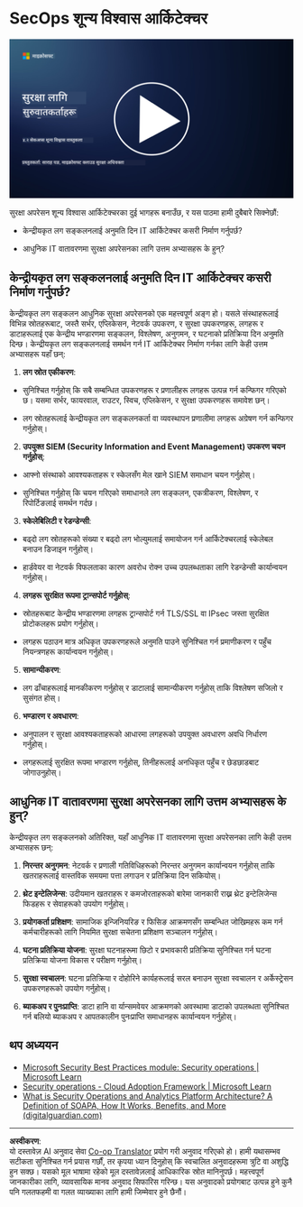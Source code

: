 <!--
CO_OP_TRANSLATOR_METADATA:
{
  "original_hash": "45bbdc114e70936816b0b3e7c40189cf",
  "translation_date": "2025-09-04T00:43:56+00:00",
  "source_file": "4.2 SecOps zero trust architecture.md",
  "language_code": "ne"
}
-->
# SecOps शून्य विश्वास आर्किटेक्चर

[![Watch the video](../../translated_images/4-2_placeholder.20e2345a0848364aaf73ddda28f676a3d9980843c51a0050774b268037db079d.ne.png)](https://learn-video.azurefd.net/vod/player?id=8a2c36d9-8117-4576-ad5b-787667d13603)

सुरक्षा अपरेसन शून्य विश्वास आर्किटेक्चरका दुई भागहरू बनाउँछ, र यस पाठमा हामी दुबैबारे सिक्नेछौं:

- केन्द्रीयकृत लग सङ्कलनलाई अनुमति दिन IT आर्किटेक्चर कसरी निर्माण गर्नुपर्छ?

- आधुनिक IT वातावरणमा सुरक्षा अपरेसनका लागि उत्तम अभ्यासहरू के हुन्?

## केन्द्रीयकृत लग सङ्कलनलाई अनुमति दिन IT आर्किटेक्चर कसरी निर्माण गर्नुपर्छ?

केन्द्रीयकृत लग सङ्कलन आधुनिक सुरक्षा अपरेसनको एक महत्त्वपूर्ण अङ्ग हो। यसले संस्थाहरूलाई विभिन्न स्रोतहरूबाट, जस्तै सर्भर, एप्लिकेसन, नेटवर्क उपकरण, र सुरक्षा उपकरणहरू, लगहरू र डाटाहरूलाई एक केन्द्रीय भण्डारणमा सङ्कलन, विश्लेषण, अनुगमन, र घटनाको प्रतिक्रिया दिन अनुमति दिन्छ। केन्द्रीयकृत लग सङ्कलनलाई समर्थन गर्न IT आर्किटेक्चर निर्माण गर्नका लागि केही उत्तम अभ्यासहरू यहाँ छन्:

1. **लग स्रोत एकीकरण**:

- सुनिश्चित गर्नुहोस् कि सबै सम्बन्धित उपकरणहरू र प्रणालीहरू लगहरू उत्पन्न गर्न कन्फिगर गरिएको छ। यसमा सर्भर, फायरवाल, राउटर, स्विच, एप्लिकेसन, र सुरक्षा उपकरणहरू समावेश छन्।

- लग स्रोतहरूलाई केन्द्रीयकृत लग सङ्कलनकर्ता वा व्यवस्थापन प्रणालीमा लगहरू अग्रेषण गर्न कन्फिगर गर्नुहोस्।

2. **उपयुक्त SIEM (Security Information and Event Management) उपकरण चयन गर्नुहोस्**:

- आफ्नो संस्थाको आवश्यकताहरू र स्केलसँग मेल खाने SIEM समाधान चयन गर्नुहोस्।

- सुनिश्चित गर्नुहोस् कि चयन गरिएको समाधानले लग सङ्कलन, एकत्रीकरण, विश्लेषण, र रिपोर्टिङलाई समर्थन गर्दछ।

3. **स्केलेबिलिटी र रेडन्डेन्सी**:

- बढ्दो लग स्रोतहरूको संख्या र बढ्दो लग भोल्युमलाई समायोजन गर्न आर्किटेक्चरलाई स्केलेबल बनाउन डिजाइन गर्नुहोस्।

- हार्डवेयर वा नेटवर्क विफलताका कारण अवरोध रोक्न उच्च उपलब्धताका लागि रेडन्डेन्सी कार्यान्वयन गर्नुहोस्।

4. **लगहरू सुरक्षित रूपमा ट्रान्सपोर्ट गर्नुहोस्**:

- स्रोतहरूबाट केन्द्रीय भण्डारणमा लगहरू ट्रान्सपोर्ट गर्न TLS/SSL वा IPsec जस्ता सुरक्षित प्रोटोकलहरू प्रयोग गर्नुहोस्।

- लगहरू पठाउन मात्र अधिकृत उपकरणहरूले अनुमति पाउने सुनिश्चित गर्न प्रमाणीकरण र पहुँच नियन्त्रणहरू कार्यान्वयन गर्नुहोस्।

5. **सामान्यीकरण**:

- लग ढाँचाहरूलाई मानकीकरण गर्नुहोस् र डाटालाई सामान्यीकरण गर्नुहोस् ताकि विश्लेषण सजिलो र सुसंगत होस्।

6. **भण्डारण र अवधारण**:

- अनुपालन र सुरक्षा आवश्यकताहरूको आधारमा लगहरूको उपयुक्त अवधारण अवधि निर्धारण गर्नुहोस्।

- लगहरूलाई सुरक्षित रूपमा भण्डारण गर्नुहोस्, तिनीहरूलाई अनधिकृत पहुँच र छेडछाडबाट जोगाउनुहोस्।

## आधुनिक IT वातावरणमा सुरक्षा अपरेसनका लागि उत्तम अभ्यासहरू के हुन्?

केन्द्रीयकृत लग सङ्कलनको अतिरिक्त, यहाँ आधुनिक IT वातावरणमा सुरक्षा अपरेसनका लागि केही उत्तम अभ्यासहरू छन्:

1. **निरन्तर अनुगमन**: नेटवर्क र प्रणाली गतिविधिहरूको निरन्तर अनुगमन कार्यान्वयन गर्नुहोस् ताकि खतराहरूलाई वास्तविक समयमा पत्ता लगाउन र प्रतिक्रिया दिन सकियोस्।

2. **थ्रेट इन्टेलिजेन्स**: उदीयमान खतराहरू र कमजोरताहरूको बारेमा जानकारी राख्न थ्रेट इन्टेलिजेन्स फिडहरू र सेवाहरूको उपयोग गर्नुहोस्।

3. **प्रयोगकर्ता प्रशिक्षण**: सामाजिक इन्जिनियरिङ र फिसिङ आक्रमणसँग सम्बन्धित जोखिमहरू कम गर्न कर्मचारीहरूको लागि नियमित सुरक्षा सचेतना प्रशिक्षण सञ्चालन गर्नुहोस्।

4. **घटना प्रतिक्रिया योजना**: सुरक्षा घटनाहरूमा छिटो र प्रभावकारी प्रतिक्रिया सुनिश्चित गर्न घटना प्रतिक्रिया योजना विकास र परीक्षण गर्नुहोस्।

5. **सुरक्षा स्वचालन**: घटना प्रतिक्रिया र दोहोरिने कार्यहरूलाई सरल बनाउन सुरक्षा स्वचालन र अर्केस्ट्रेसन उपकरणहरूको उपयोग गर्नुहोस्।

6. **ब्याकअप र पुनःप्राप्ति**: डाटा हानि वा र्यान्समवेयर आक्रमणको अवस्थामा डाटाको उपलब्धता सुनिश्चित गर्न बलियो ब्याकअप र आपतकालीन पुनःप्राप्ति समाधानहरू कार्यान्वयन गर्नुहोस्।

## थप अध्ययन

- [Microsoft Security Best Practices module: Security operations | Microsoft Learn](https://learn.microsoft.com/security/operations/security-operations-videos-and-decks?WT.mc_id=academic-96948-sayoung)
- [Security operations - Cloud Adoption Framework | Microsoft Learn](https://learn.microsoft.com/azure/cloud-adoption-framework/secure/security-operations?WT.mc_id=academic-96948-sayoung)
- [What is Security Operations and Analytics Platform Architecture? A Definition of SOAPA, How It Works, Benefits, and More (digitalguardian.com)](https://www.digitalguardian.com/blog/what-security-operations-and-analytics-platform-architecture-definition-soapa-how-it-works#:~:text=All%20in%20all%2C%20security%20operations%20and%20analytics%20platform,become%20more%20efficient%20and%20operative%20with%20your%20security.)

---

**अस्वीकरण**:  
यो दस्तावेज़ AI अनुवाद सेवा [Co-op Translator](https://github.com/Azure/co-op-translator) प्रयोग गरी अनुवाद गरिएको हो। हामी यथासम्भव सटीकता सुनिश्चित गर्न प्रयास गर्छौं, तर कृपया ध्यान दिनुहोस् कि स्वचालित अनुवादहरूमा त्रुटि वा अशुद्धि हुन सक्छ। यसको मूल भाषामा रहेको मूल दस्तावेज़लाई आधिकारिक स्रोत मानिनुपर्छ। महत्त्वपूर्ण जानकारीका लागि, व्यावसायिक मानव अनुवाद सिफारिस गरिन्छ। यस अनुवादको प्रयोगबाट उत्पन्न हुने कुनै पनि गलतफहमी वा गलत व्याख्याका लागि हामी जिम्मेवार हुने छैनौं।
